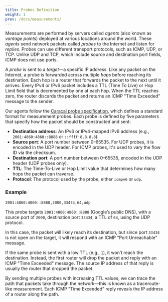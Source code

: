```yaml
---
title: Probes Definition
weight: 1
prev: /docs/measurements/
---
```


Measurements are performed by servers called *agents* (also known as *vantage points*) deployed at various locations around the world. These *agents* send network packets called *probes* to the Internet and listen for *replies*. Probes can use different transport protocols, such as ICMP, UDP, or TCP. Unlike UDP and TCP, which include source and destination port fields, ICMP does not use ports.

A *probe* is sent to a *target*—a specific IP address. Like any packet on the Internet, a probe is forwarded across multiple *hops* before reaching its destination. Each hop is a router that forwards the packet to the next until it arrives. Every IPv4 or IPv6 packet includes a TTL (Time To Live) or Hop Limit field that is decremented by one at each hop. When the TTL reaches zero, the router discards the packet and returns an ICMP "Time Exceeded" message to the sender.

Our agents follow the [Caracal probe specification](https://dioptra-io.github.io/caracal/usage/), which defines a standard format for measurement probes. Each probe is defined by five parameters that specify how the packet should be constructed and sent:

* **Destination address**: An IPv6 or IPv4-mapped IPv6 address (e.g., `2001:4860:4860::8888` or `::ffff:8.8.8.8`).
* **Source port**: A port number between 0–65535. For UDP probes, it is encoded in the UDP header. For ICMP probes, it's used to vary the flow ID via the checksum.
* **Destination port**: A port number between 0–65535, encoded in the UDP header (UDP probes only).
* **TTL**: The Time-To-Live or Hop Limit value that determines how many hops the packet can traverse.
* **Protocol**: The protocol used by the probe, either `icmpv6` or `udp`.

### Example

```
2001:4860:4860::8888,2000,33434,64,udp
```

This probe targets `2001:4860:4860::8888` (Google’s public DNS), with a source port of `2000`, destination port `33434`, a TTL of `64`, using the UDP protocol.

In this case, the packet will likely reach its destination, but since port `33434` is not open on the target, it will respond with an ICMP "Port Unreachable" message.

If the same probe is sent with a low TTL (e.g., `1`), it won’t reach the destination. Instead, the first router will drop the packet and reply with an ICMP "Time Exceeded" message. The source IP address of that reply is usually the router that dropped the packet.

By sending multiple probes with increasing TTL values, we can trace the path that packets take through the network—this is known as a traceroute-like measurement. Each ICMP "Time Exceeded" reply reveals the IP address of a router along the path.
